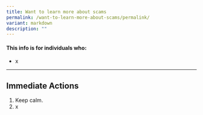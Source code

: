 ```yaml
---
title: Want to learn more about scams
permalink: /want-to-learn-more-about-scams/permalink/
variant: markdown
description: ""
---
```

#### This info is for individuals who:  
* x

<hr>

## Immediate Actions  
1. Keep calm. 
2. x